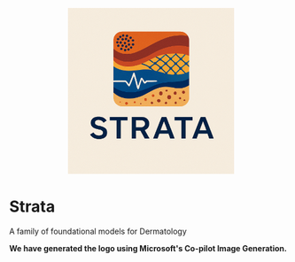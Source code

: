 
<p align="center">
  <img src="./assets/STRATA.jpeg" alt="Strata Logo" width="300"/>
</p>



# Strata
A family of foundational models for Dermatology





**We have generated the logo using Microsoft's Co-pilot Image Generation.** 
